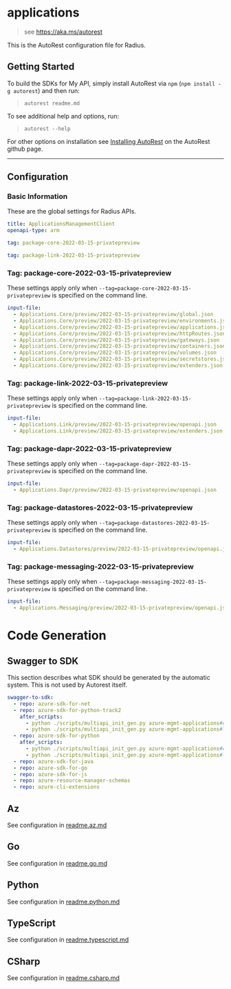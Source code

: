 # applications

> see https://aka.ms/autorest

This is the AutoRest configuration file for Radius.

## Getting Started

To build the SDKs for My API, simply install AutoRest via `npm` (`npm install -g autorest`) and then run:

> `autorest readme.md`

To see additional help and options, run:

> `autorest --help`

For other options on installation see [Installing AutoRest](https://aka.ms/autorest/install) on the AutoRest github page.

---

## Configuration

### Basic Information

These are the global settings for Radius APIs.

``` yaml
title: ApplicationsManagementClient
openapi-type: arm
```

``` yaml $(package-core)
tag: package-core-2022-03-15-privatepreview
```

``` yaml $(package-link)
tag: package-link-2022-03-15-privatepreview
```

### Tag: package-core-2022-03-15-privatepreview

These settings apply only when `--tag=package-core-2022-03-15-privatepreview` is specified on the command line.

``` yaml $(tag) == 'package-core-2022-03-15-privatepreview'
input-file:
  - Applications.Core/preview/2022-03-15-privatepreview/global.json
  - Applications.Core/preview/2022-03-15-privatepreview/environments.json
  - Applications.Core/preview/2022-03-15-privatepreview/applications.json
  - Applications.Core/preview/2022-03-15-privatepreview/httpRoutes.json
  - Applications.Core/preview/2022-03-15-privatepreview/gateways.json
  - Applications.Core/preview/2022-03-15-privatepreview/containers.json
  - Applications.Core/preview/2022-03-15-privatepreview/volumes.json
  - Applications.Core/preview/2022-03-15-privatepreview/secretstores.json
  - Applications.Core/preview/2022-03-15-privatepreview/extenders.json
```

### Tag: package-link-2022-03-15-privatepreview

These settings apply only when `--tag=package-link-2022-03-15-privatepreview` is specified on the command line.

``` yaml $(tag) == 'package-link-2022-03-15-privatepreview'
input-file:
  - Applications.Link/preview/2022-03-15-privatepreview/openapi.json
  - Applications.Link/preview/2022-03-15-privatepreview/extenders.json
```
### Tag: package-dapr-2022-03-15-privatepreview

These settings apply only when `--tag=package-dapr-2022-03-15-privatepreview` is specified on the command line.

``` yaml $(tag) == 'package-dapr-2022-03-15-privatepreview'
input-file:
  - Applications.Dapr/preview/2022-03-15-privatepreview/openapi.json
```
### Tag: package-datastores-2022-03-15-privatepreview

These settings apply only when `--tag=package-datastores-2022-03-15-privatepreview` is specified on the command line.

``` yaml $(tag) == 'package-datastores-2022-03-15-privatepreview'
input-file:
  - Applications.Datastores/preview/2022-03-15-privatepreview/openapi.json
```
### Tag: package-messaging-2022-03-15-privatepreview

These settings apply only when `--tag=package-messaging-2022-03-15-privatepreview` is specified on the command line.

``` yaml $(tag) == 'package-messaging-2022-03-15-privatepreview'
input-file:
  - Applications.Messaging/preview/2022-03-15-privatepreview/openapi.json
```

# Code Generation

## Swagger to SDK

This section describes what SDK should be generated by the automatic system.
This is not used by Autorest itself.

```yaml $(swagger-to-sdk)
swagger-to-sdk:
  - repo: azure-sdk-for-net
  - repo: azure-sdk-for-python-track2
    after_scripts:
      - python ./scripts/multiapi_init_gen.py azure-mgmt-applications#core
      - python ./scripts/multiapi_init_gen.py azure-mgmt-applications#link  
  - repo: azure-sdk-for-python
    after_scripts:
      - python ./scripts/multiapi_init_gen.py azure-mgmt-applications#core
      - python ./scripts/multiapi_init_gen.py azure-mgmt-applications#link
  - repo: azure-sdk-for-java
  - repo: azure-sdk-for-go
  - repo: azure-sdk-for-js
  - repo: azure-resource-manager-schemas
  - repo: azure-cli-extensions
```
## Az

See configuration in [readme.az.md](./readme.az.md)

## Go

See configuration in [readme.go.md](./readme.go.md)

## Python

See configuration in [readme.python.md](./readme.python.md)

## TypeScript

See configuration in [readme.typescript.md](./readme.typescript.md)

## CSharp

See configuration in [readme.csharp.md](./readme.csharp.md)
